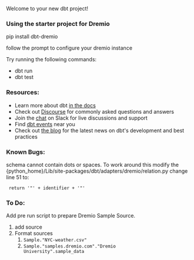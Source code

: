 Welcome to your new dbt project!

### Using the starter project for Dremio
pip install dbt-dremio

follow the prompt to configure your dremio instance

Try running the following commands:
- dbt run
- dbt test


### Resources:
- Learn more about dbt [in the docs](https://docs.getdbt.com/docs/introduction)
- Check out [Discourse](https://discourse.getdbt.com/) for commonly asked questions and answers
- Join the [chat](https://community.getdbt.com/) on Slack for live discussions and support
- Find [dbt events](https://events.getdbt.com) near you
- Check out [the blog](https://blog.getdbt.com/) for the latest news on dbt's development and best practices


### Known Bugs:
schema cannot contain dots or spaces. To work around this modify the {python_home}/Lib/site-packages/dbt/adapters/dremio/relation.py change line 51 to:

<code> return '"' + identifier + '"' </code>

### To Do:
Add pre run script to prepare Dremio Sample Source.
1. add source
2. Format sources 
    1. <code>Sample."NYC-weather.csv"</code>
   2. <code>Sample."samples.dremio.com"."Dremio University".sample_data</code>